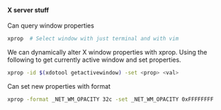 #### X server stuff
Can query window properties
```bash
xprop  # Select window with just terminal and with vim
```

We can dynamically alter X window properties with xprop. Using the following to get currently active window and set properties.

```bash
xprop -id $(xdotool getactivewindow) -set <prop> <val>
```

Can set new properties with format

```bash
xprop -format _NET_WM_OPACITY 32c -set _NET_WM_OPACITY 0xFFFFFFFF
```
